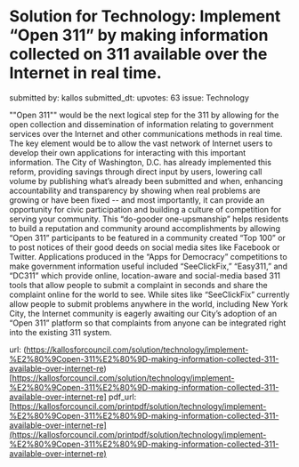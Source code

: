 # Solution for Technology: Implement “Open 311” by making information collected on 311 available over the Internet in real time. #

submitted by: kallos
submitted_dt: 
upvotes: 63
issue: Technology

""Open 311"" would be the next logical step for the 311 by allowing for the open collection and dissemination of information relating to government services over the Internet and other communications methods in real time. The key element would be to allow the vast network of Internet users to develop their own applications for interacting with this important information. The City of Washington, D.C. has already implemented this reform, providing savings through direct input by users, lowering call volume by publishing what’s already been submitted and when, enhancing accountability and transparency by showing when real problems are growing or have been fixed -- and most importantly, it can provide an opportunity for civic participation and building a culture of competition for serving your community.
This “do-gooder one-upsmanship” helps residents to build a reputation and community around accomplishments by allowing “Open 311” participants to be featured in a community created “Top 100” or to post notices of their good deeds on social media sites like Facebook or Twitter. Applications produced in the “Apps for Democracy” competitions to make government information useful included “SeeClickFix,” “Easy311,” and “DC311” which provide online, location-aware and social-media based 311 tools that allow people to submit a complaint in seconds and share the complaint online for the world to see. While sites like “SeeClickFix” currently allow people to submit problems anywhere in the world, including New York City, the Internet community is eagerly awaiting our City’s adoption of an “Open 311” platform so that complaints from anyone can be integrated right into the existing 311 system.

url: (https://kallosforcouncil.com/solution/technology/implement-%E2%80%9Copen-311%E2%80%9D-making-information-collected-311-available-over-internet-re)[https://kallosforcouncil.com/solution/technology/implement-%E2%80%9Copen-311%E2%80%9D-making-information-collected-311-available-over-internet-re]
pdf_url: [https://kallosforcouncil.com/printpdf/solution/technology/implement-%E2%80%9Copen-311%E2%80%9D-making-information-collected-311-available-over-internet-re](https://kallosforcouncil.com/printpdf/solution/technology/implement-%E2%80%9Copen-311%E2%80%9D-making-information-collected-311-available-over-internet-re)